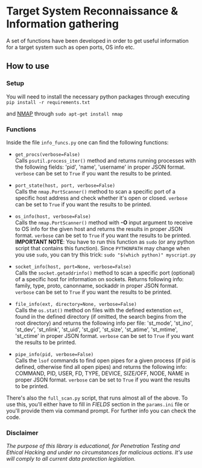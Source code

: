 # Target System Reconnaissance & Information gathering

A set of functions have been developed in order to get useful information for a target system such as open ports, OS info etc.

## How to use

### Setup

You will need to install the necessary python packages through executing  
`pip install -r requirements.txt`

and [NMAP](https://nmap.org/download.html) through
`sudo apt-get install nmap`

### Functions 
Inside the file `info_funcs.py` one can find the following functions:

* `get_procs(verbose=False)`  
Calls `psutil.process_iter()` method and returns running processes with the following fields: 'pid', 'name', 'username' in proper JSON format. `verbose` can be set to `True` if you want the results to be printed.

* `port_state(host, port, verbose=False)`  
Calls the `nmap.PortScanner()` method to scan a specific port of a specific host address and check whether it's open or closed. `verbose` can be set to `True` if you want the results to be printed.

* `os_info(host, verbose=False)`  
Calls the `nmap.PortScanner()` method with **-O** input argument to receive to OS info for the given host and returns the results in proper JSON format. `verbose` can be set to `True` if you want the results to be printed.  
**IMPORTANT NOTE**: You have to run this function as `sudo` (or any python script that contains this function). Since `PYTHONPATH` may change when you use `sudo`, you can try this trick:
`sudo "$(which python)" myscript.py`

* `socket_info(host, port=None, verbose=False)`  
Calls the `socket.getaddrinfo()` method to scan a specific port (optional) of a specific host for information on sockets. Returns following info: family, type, proto, canonname, sockaddr in proper JSON format. `verbose` can be set to `True` if you want the results to be printed.

* `file_info(ext, directory=None, verbose=False)`  
Calls the `os.stat()` method on files with the defined extenstion `ext`, found in the defined directory (if omitted, the search begins from the root directory) and returns the following info per file: 'st_mode', 'st_ino', 'st_dev', 'st_nlink', 'st_uid', 'st_gid', 'st_size', 'st_atime', 'st_mtime', 'st_ctime' in proper JSON format. `verbose` can be set to `True` if you want the results to be printed.

* `pipe_info(pid, verbose=False)`  
Calls the `lsof` commands to find open pipes for a given process (if pid is defined, otherwise find all open pipes) and returns the following info: COMMAND, PID, USER, FD, TYPE, DEVICE, SIZE/OFF, NODE, NAME in proper JSON format. `verbose` can be set to `True` if you want the results to be printed.

There's also the `full_scan.py` script, that runs almost all of the above. To use this, you'll either have to fill in *FIELDS* section in the `params.ini` file or you'll provide them via command prompt. For further info you can check the code.

### Disclaimer

*The purpose of this library is educational, for Penetration Testing and Ethical Hacking and under no circumstances for malicious actions. It's use will comply to all current data protection legislation.*